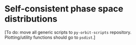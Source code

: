 # Self-consistent phase space distributions

[To do: move all generic scripts to `py-orbit-scripts` repository. Plotting/utility functions should go to `psdist`.]
